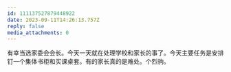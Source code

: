 ```yaml
---
id: 111137527879448922
date: 2023-09-11T14:26:13.757Z
reply: false
media_attachments: 0
---
```


有幸当选家委会会长。今天一天就在处理学校和家长的事了。今天主要任务是安排钉一个集体书柜和买课桌套。有的家长真的是难处。个烈驹。

